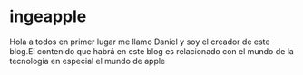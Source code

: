 # ingeapple
Hola a todos en primer lugar me llamo Daniel y soy el creador de este blog.El contenido que habrá en este blog es relacionado con el mundo de la tecnología en especial el mundo de apple 
